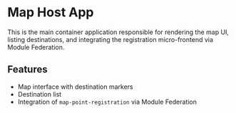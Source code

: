 # Map Host App

This is the main container application responsible for rendering the map UI, listing destinations, and integrating the registration micro-frontend via Module Federation.

## Features

- Map interface with destination markers
- Destination list
- Integration of `map-point-registration` via Module Federation
